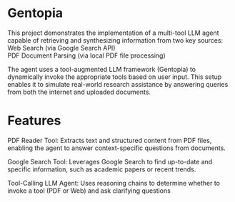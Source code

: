 # Gentopia

This project demonstrates the implementation of a multi-tool LLM agent capable of retrieving and synthesizing information from two key sources:\
Web Search (via Google Search API) \
PDF Document Parsing (via local PDF file processing)

The agent uses a tool-augmented LLM framework (Gentopia) to dynamically invoke the appropriate tools based on user input. This setup enables it to simulate real-world research assistance by answering queries from both the internet and uploaded documents.

# Features
PDF Reader Tool:
Extracts text and structured content from PDF files, enabling the agent to answer context-specific questions from documents.

Google Search Tool:
Leverages Google Search to find up-to-date and specific information, such as academic papers or recent trends.

Tool-Calling LLM Agent:
Uses reasoning chains to determine whether to invoke a tool (PDF or Web) and ask clarifying questions
